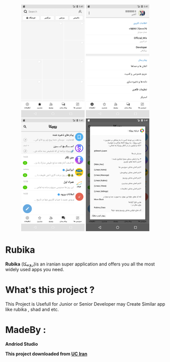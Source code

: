 <p align="center">
<img src="https://github.com/SajjadSabzkar/Rubika_Ui/blob/main/screenshots/Screenshot_4.png" width="200">
<img src="https://github.com/SajjadSabzkar/Rubika_Ui/blob/main/screenshots/Screenshot_3.png" width="200">
<img src="https://github.com/SajjadSabzkar/Rubika_Ui/blob/main/screenshots/Screenshot_2.png" width="200">
<img src="https://github.com/SajjadSabzkar/Rubika_Ui/blob/main/screenshots/Screenshot_1.png" width="200">
</p>


# Rubika
**Rubika** (روبیکا)is an iranian super application and offers you all the most widely used apps you need.

# What's this project ?
This Project is Usefull for Junior or Senior Developer may Create Similar  app like rubika , shad and etc.

# MadeBy : 
**Andriod Studio**

**This project downloaded from [UC Iran](https://uciran.ir/23578-1-1.html)**
